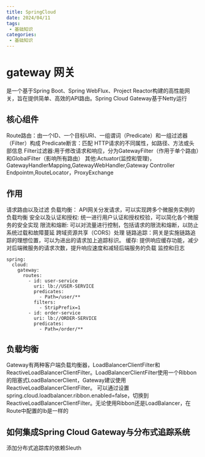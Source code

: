 ```yaml
---
title: SpringCloud
date: 2024/04/11
tags:
 - 基础知识
categories:
 - 基础知识
---
```

 

# gateway 网关
是一个基于Spring Boot、Spring WebFlux、Project Reactor构建的高性能网关，旨在提供简单、高效的API路由。Spring Cloud Gateway基于Netty运行
## 核心组件
Route路由：由一个ID、一个目标URI、一组谓词（Predicate）和一组过滤器（Filter）构成 
Predicate断言：匹配 HTTP请求的不同属性，如路径、方法或头部信息
Filter过滤器:用于修改请求和响应，分为GatewayFilter（作用于单个路由）和GlobalFilter（影响所有路由）
其他:Actuator(监控和管理)，GatewayHandlerMapping,GatewayWebHandler,Gateway Controller Endpointm,RouteLocator，ProxyExchange

## 作用
请求路由以及过滤
负载均衡： API网关分发请求，可以实现跨多个微服务实例的负载均衡
安全以及认证和授权: 统一进行用户认证和授权校验，可以简化各个微服务的安全实现
限流和熔断: 可以对流量进行控制，包括请求的限流和熔断，以防止系统过载和故障蔓延
跨域资源共享（CORS）处理
链路追踪：网关是实施链路追踪的理想位置，可以为进出的请求加上追踪标识。
缓存: 提供响应缓存功能，减少对后端微服务的请求次数，提升响应速度和减轻后端服务的负载
监控和日志

```
spring: 
  cloud:
    gateway:
      routes:
        - id: user-service
          uri: lb://USER-SERVICE
          predicates:
            - Path=/user/**
          filters:
            - StripPrefix=1
        - id: order-service
          uri: lb://ORDER-SERVICE
          predicates:
            - Path=/order/**
```



## 负载均衡
Gateway有两种客户端负载均衡器，LoadBalancerClientFilter和ReactiveLoadBalancerClientFilter。LoadBalancerClientFilter使用一个Ribbon的阻塞式LoadBalancerClient，Gateway建议使用ReactiveLoadBalancerClientFilter。
可以通过设置spring.cloud.loadbalancer.ribbon.enabled=false，切换到ReactiveLoadBalancerClientFilter。无论使用Ribbon还是LoadBalancer，在Route中配置的lb是一样的
 

## 如何集成Spring Cloud Gateway与分布式追踪系统
添加分布式追踪库的依赖Sleuth